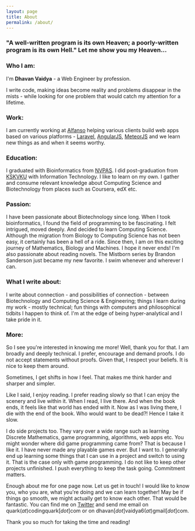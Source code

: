 ```yaml
---
layout: page
title: About
permalink: /about/
---
```

<h3>"A well-written program is its own Heaven; a poorly-written program is its own Hell."
Let me show you my Heaven...</h3>
<h3>Who I am:</h3>
I'm <strong>Dhavan Vaidya</strong> - a Web Engineer by profession.

I write code, making ideas become reality and problems disappear in the mists - while looking for one problem that would catch my attention for a lifetime.
<h3>Work:</h3>
I am currently working at <a href="http://alfanso.com" target="_blank">Alfanso</a> helping various clients build web apps based on various platforms - <a href="http://laravel.com/">Laravel</a>, <a href="https://angularjs.org" target="_blank">AngularJS</a>, <a href="https://www.meteor.com" target="_blank">MeteorJS</a> and we learn new things as and when it seems worthy.
<h3>Education:</h3>
I graduated with Bioinformatics from <a href="http://www.nvpas.edu.in/" target="_blank">NVPAS</a>. I did post-graduation from <a href="http://cs.kutchuni.edu.in/" target="_blank">KSKVKU</a> with Information Technology.
I like to learn on my own. I gather and consume relevant knowledge about Computing Science and Biotechnology from places such as Coursera, edX etc.
<h3>Passion:</h3>
I have been passionate about Biotechnology since long. When I took bioinformatics, I found the field of programming to be fascinating. I felt intrigued, moved deeply. And decided to learn Computing Science. Although the migration from Biology to Computing Science has not been easy, it certainly has been a hell of a ride.
Since then, I am on this exciting journey of Mathematics, Biology and Machines. I hope it never ends!
I'm also passionate about reading novels. The Mistborn series by Brandon Sanderson just became my new favorite. I swim whenever and wherever I can.
<h3>What I write about:</h3>
I write about connection - and possibilities of connection - between Biotechnology and Computing Science &amp; Engineering; things I learn during my work - mostly technical; fun things with computers and philosophical tidbits I happen to think of. I'm at the edge of being hyper-analytical and I take pride in it.
<h3>More:</h3>
So I see you're interested in knowing me more! Well, thank you for that.
I am broadly and deeply technical. I prefer, encourage and demand proofs. I do not accept statements without proofs. Given that, I respect your beliefs. It is nice to keep them around.

Sometimes, I get shifts in how I feel. That makes me think harder and sharper and simpler.

Like I said, I enjoy reading. I prefer reading slowly so that I can enjoy the scenery and live within it. When I read, I live there. And when the book ends, it feels like that world has ended with it. Now as I was living there, I die with the end of the book. Who would want to be dead?! Hence I take it slow.

I do side projects too. They vary over a wide range such as learning Discrete Mathematics, game programming, algorithms, web apps etc. You might wonder where did game programming came from? That is because I like it. I have never made any playable games ever. But I want to. I generally end up learning some things that I can use in a project and switch to using it. That is the case only with game programming. I do not like to keep other projects unfinished. I push everything to keep the task going. Commitment matters.

Enough about me for one page now. Let us get in touch! I would like to know you, who you are, what you're doing and we can learn together! May be if things go smooth, we might actually get to know each other. That would be fantastic.
You can find me on <a href="https://twitter.com/codingquark" target="_blank">Twitter</a> and send me email on quark(_at_)codingquark[_dot_]com or on dhavan[_dot_]vaidya6(_at_)gmail[_dot_]com.

Thank you so much for taking the time and reading!
